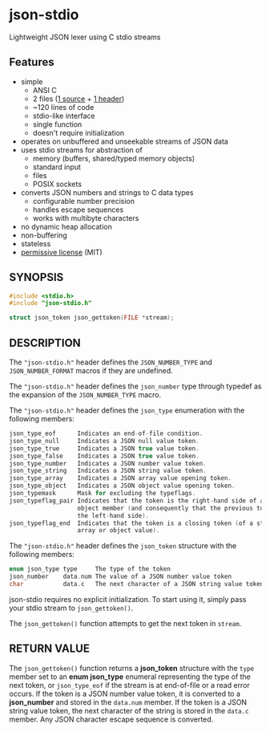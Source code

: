 # json-stdio
Lightweight JSON lexer using C stdio streams

## Features
-	simple
	-	ANSI C
	-	2 files ([1 source](json-stdio.c) + [1 header](json-stdio.h))
	-	~120 lines of code
	-	stdio-like interface
	-	single function
	-	doesn't require initialization
-	operates on unbuffered and unseekable streams of JSON data
-	uses stdio streams for abstraction of
	-	memory (buffers, shared/typed memory objects)
	-	standard input
	-	files
	-	POSIX sockets
-	converts JSON numbers and strings to C data types
	-	configurable number precision
	-	handles escape sequences
	-	works with multibyte characters
-	no dynamic heap allocation
-	non-buffering
-	stateless
-	[permissive license](LICENSE) (MIT)

## SYNOPSIS
```C
#include <stdio.h>
#include "json-stdio.h"

struct json_token json_gettoken(FILE *stream);
```

## DESCRIPTION
The `"json-stdio.h"` header defines the `JSON_NUMBER_TYPE` and
`JSON_NUMBER_FORMAT` macros if they are undefined.

The `"json-stdio.h"` header defines the `json_number` type through typedef as
the expansion of the `JSON_NUMBER_TYPE` macro.

The `"json-stdio.h"` header defines the `json_type` enumeration with the
following members:
```C
json_type_eof      Indicates an end-of-file condition.
json_type_null     Indicates a JSON null value token.
json_type_true     Indicates a JSON true value token.
json_type_false    Indicates a JSON true value token.
json_type_number   Indicates a JSON number value token.
json_type_string   Indicates a JSON string value token.
json_type_array    Indicates a JSON array value opening token.
json_type_object   Indicates a JSON object value opening token.
json_typemask      Mask for excluding the typeflags.
json_typeflag_pair Indicates that the token is the right-hand side of a JSON
                   object member (and consequently that the previous token was
                   the left-hand side).
json_typeflag_end  Indicates that the token is a closing token (of a string,
                   array or object value).
```

The `"json-stdio.h"` header defines the `json_token` structure with the
following members:
```C
enum json_type type     The type of the token
json_number    data.num The value of a JSON number value token
char           data.c   The next character of a JSON string value token
```

json-stdio requires no explicit initialization. To start using it, simply pass
your stdio stream to `json_gettoken()`.

The `json_gettoken()` function attempts to get the next token in `stream`.

## RETURN VALUE
The `json_gettoken()` function returns a **json_token** structure with the
`type` member set to an **enum json_type** enumeral representing the type of the
next token, or `json_type_eof` if the stream is at end-of-file or a read error
occurs. If the token is a JSON number value token, it is converted to a
**json_number** and stored in the `data.num` member. If the token is a JSON
string value token, the next character of the string is stored in the `data.c`
member. Any JSON character escape sequence is converted.
